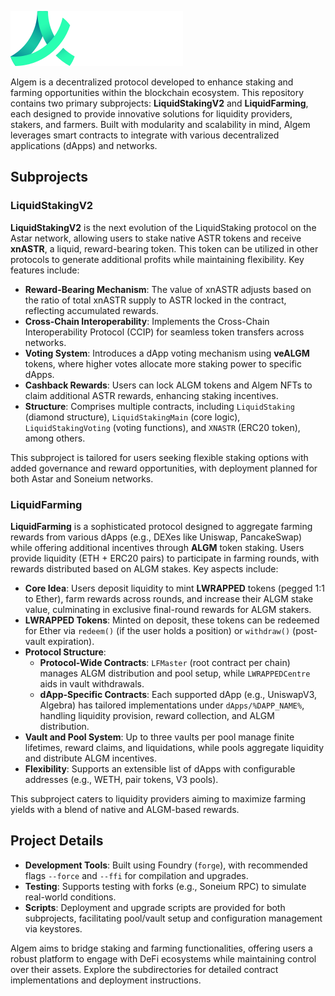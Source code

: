 ![Algem Logo](LiquidStakingV1_5/logo.svg)

Algem is a decentralized protocol developed to enhance staking and farming opportunities within the blockchain ecosystem. This repository contains two primary subprojects: **LiquidStakingV2** and **LiquidFarming**, each designed to provide innovative solutions for liquidity providers, stakers, and farmers. Built with modularity and scalability in mind, Algem leverages smart contracts to integrate with various decentralized applications (dApps) and networks.

## Subprojects

### LiquidStakingV2

**LiquidStakingV2** is the next evolution of the LiquidStaking protocol on the Astar network, allowing users to stake native ASTR tokens and receive **xnASTR**, a liquid, reward-bearing token. This token can be utilized in other protocols to generate additional profits while maintaining flexibility. Key features include:

- **Reward-Bearing Mechanism**: The value of xnASTR adjusts based on the ratio of total xnASTR supply to ASTR locked in the contract, reflecting accumulated rewards.
- **Cross-Chain Interoperability**: Implements the Cross-Chain Interoperability Protocol (CCIP) for seamless token transfers across networks.
- **Voting System**: Introduces a dApp voting mechanism using **veALGM** tokens, where higher votes allocate more staking power to specific dApps.
- **Cashback Rewards**: Users can lock ALGM tokens and Algem NFTs to claim additional ASTR rewards, enhancing staking incentives.
- **Structure**: Comprises multiple contracts, including `LiquidStaking` (diamond structure), `LiquidStakingMain` (core logic), `LiquidStakingVoting` (voting functions), and `XNASTR` (ERC20 token), among others.

This subproject is tailored for users seeking flexible staking options with added governance and reward opportunities, with deployment planned for both Astar and Soneium networks.

### LiquidFarming

**LiquidFarming** is a sophisticated protocol designed to aggregate farming rewards from various dApps (e.g., DEXes like Uniswap, PancakeSwap) while offering additional incentives through **ALGM** token staking. Users provide liquidity (ETH + ERC20 pairs) to participate in farming rounds, with rewards distributed based on ALGM stakes. Key aspects include:

- **Core Idea**: Users deposit liquidity to mint **LWRAPPED** tokens (pegged 1:1 to Ether), farm rewards across rounds, and increase their ALGM stake value, culminating in exclusive final-round rewards for ALGM stakers.
- **LWRAPPED Tokens**: Minted on deposit, these tokens can be redeemed for Ether via `redeem()` (if the user holds a position) or `withdraw()` (post-vault expiration).
- **Protocol Structure**: 
  - **Protocol-Wide Contracts**: `LFMaster` (root contract per chain) manages ALGM distribution and pool setup, while `LWRAPPEDCentre` aids in vault withdrawals.
  - **dApp-Specific Contracts**: Each supported dApp (e.g., UniswapV3, Algebra) has tailored implementations under `dApps/%DAPP_NAME%`, handling liquidity provision, reward collection, and ALGM distribution.
- **Vault and Pool System**: Up to three vaults per pool manage finite lifetimes, reward claims, and liquidations, while pools aggregate liquidity and distribute ALGM incentives.
- **Flexibility**: Supports an extensible list of dApps with configurable addresses (e.g., WETH, pair tokens, V3 pools).

This subproject caters to liquidity providers aiming to maximize farming yields with a blend of native and ALGM-based rewards.

## Project Details

- **Development Tools**: Built using Foundry (`forge`), with recommended flags `--force` and `--ffi` for compilation and upgrades.
- **Testing**: Supports testing with forks (e.g., Soneium RPC) to simulate real-world conditions.
- **Scripts**: Deployment and upgrade scripts are provided for both subprojects, facilitating pool/vault setup and configuration management via keystores.

Algem aims to bridge staking and farming functionalities, offering users a robust platform to engage with DeFi ecosystems while maintaining control over their assets. Explore the subdirectories for detailed contract implementations and deployment instructions.